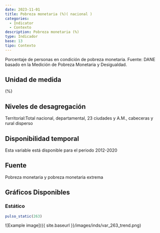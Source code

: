 ```yaml
---
date: 2023-11-01
title: Pobreza monetaria (%)( nacional )
categories:
  - Indicator
  - Contexto
description: Pobreza monetaria (%)
type: Indicador
base: 13
tipo: Contexto
--- 
```


Porcentaje de personas en condición de pobreza monetaria.
Fuente: DANE basado en la Medición de Pobreza Monetaria y Desigualdad.

## Unidad de medida
(%)

## Niveles de desagregación
Territorial:Total nacional, departamental, 23 ciudades y A.M., cabeceras y rural disperso

## Disponibilidad temporal
Esta variable está disponible para el periodo 2012-2020

## Fuente
Pobreza monetaria y pobreza monetaria extrema

## Gráficos Disponibles

### Estático

``` R
pulso_static(263)
```

![Example image]({{ site.baseurl }}/images/inds/var_263_trend.png)